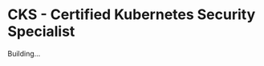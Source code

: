CKS - Certified Kubernetes Security Specialist
==============================================

Building...